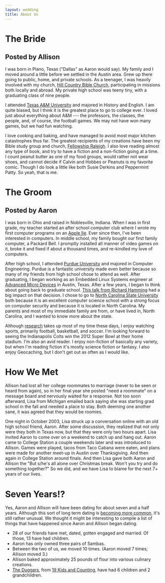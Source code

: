 ```yaml
---
layout: wedding
title: About Us
---
```


# The Bride
## Posted by Allison

I was born in Plano, Texas ("Dallas" as Aaron would say).  My family and
I moved around a little before we settled in the Austin area.  Grew up
there going to public, home, and private schools.  As a teenager, I was
heavily involved with my church, [Hill Country Bible
Church](http://www.hcbc.com/), participating in missions both locally
and abroad.  My private high school was teeny tiny, with a graduating
class of nine people.

I attended [Texas A&M University](http://www.tamu.edu) and majored in
History and English.  I am quite biased, but I think it is the greatest
place to go to college ever.  I loved just about everything about A&M
--- the professors, the classes, the people, and, of course, the
football games.  We may not have won many games, but we had fun
watching.

I love cooking and baking, and have managed to avoid most major kitchen
catastrophes thus far.  The greatest recipients of my creations have
been my Bible study group and church, [Fellowship
Raleigh](http://www.fellowshipraleigh.org).  I also love reading almost
any type of book, and try to have a fiction and a non-fiction going at a
time.  I count peanut butter as one of my food groups, would rather not
wear shoes, and cannot decide if Calvin and Hobbes or Peanuts is my
favorite comic.  Though I do look a little like both Susie Derkins and
Peppermint Patty.   So yeah, that is me.

# The Groom 
## Posted by Aaron

I was born in Ohio and raised in Noblesville, Indiana.  When I was in
first grade, my teacher started an after school computer club where I
wrote my first computer programs on an [Apple
IIe](http://en.wikipedia.org/wiki/Apple_IIe).  Ever since then, I've
been interested in computers.  In middle school, my family bought our
first family computer, a Packard Bell.  I promptly installed all manner
of video games on it, broke it and fixed if about a thousand times, and
re-kindled my love of computers.

After high school, I attended [Purdue University](http://www.purdue.edu)
and majored in Computer Engineering.  Purdue is a fantastic university
made even better because so many of my friends from high school chose to
attend as well.  After graduating, I began working as an Embedded Linux
Systems engineer at [Advanced Micro Devices](http://www.amd.com/) in
Austin, Texas.  After a few years, I began to think about going back to
graduate school.  [This talk from Richard
Hamming](http://www.paulgraham.com/hamming.html) had a big impact on
that decision.  I chose to go to [North Carolina State
University](http://www.ncsu.edu) both because it is an excellent
computer science school with a strong focus on computer security and
because it is located in North Carolina.  My parents and most of my
immediate family are from, or have lived in, North Carolina, and I
wanted to know more about the state.

Although [research](http://www4.ncsu.edu/~akmassey) takes up most of my
time these days, I enjoy watching sports, primarily football,
basketball, and soccer.  I'm looking forward to seeing the Indianapolis
Colts win the 2012 Super Bowl at their home stadium.  I'm also an avid
reader.  I enjoy non-fiction of basically any variety, but when I'm
reading fiction it's mostly science fiction or fantasy.  I also enjoy
Geocaching, but I don't get out as often as I would like.

# How We Met

Allison had lost all her college roommates to marriage (never to be seen
or heard from again), so in her final year she posted "need a roommate"
on a message board and nervously waited for a response.  Not too soon
afterward, Lisa from Michigan emailed back saying she was starting grad
school in the fall and needed a place to stay.  Both deeming one another
sane, it was agreed that they would be roomies.

One night in October 2003, Lisa struck up a conversation online with an
old high school friend, Aaron.  After some discussion, they realized
that not only were they both in Texas now, but that they were only two
hours apart.  Lisa invited Aaron to come over on a weekend to catch up
and hang out.  Aaron came to College Station a couple weekends later and
was introduced to Allison.  Games were played, tacos from Taco Cabana
were eaten, and plans were made for another meet-up in Austin over
Thanksgiving.  And then again in College Station around finals.  And
then Lisa gave both Aaron and Allison the "But s/he's all alone over
Christmas break.  Won't you try and do something together?"  So we did,
and we have Lisa to blame for the next 7+ years of our lives.

# Seven Years!?

Yes, Aaron and Allison will have been dating for about seven and a half
years.  Although this sort of long term dating is [becoming more
common](http://www.usatoday.com/life/lifestyle/2010-06-22-10yearcourtship22_CV_N.htm),
it's still rather unusual.  We thought it might be interesting to
compile a list of things that have happened since Aaron and Allison
began dating.

* 28 of our friends have met, dated, gotten engaged and married.  Of
  those, 13 have had children.
* Aaron has only owned three pairs of Sambas.
* Between the two of us, we moved 10 times. (Aaron moved 7 times;
  Allison moved 3.)
* Allison baked approximately 25 pounds of flour into various culinary
  creations.
* [The Duggars](http://www.duggarfamily.com/), from [19 Kids and
  Counting](http://en.wikipedia.org/wiki/19_Kids_and_Counting),
  have had 6 children and 2 grandchildren.

